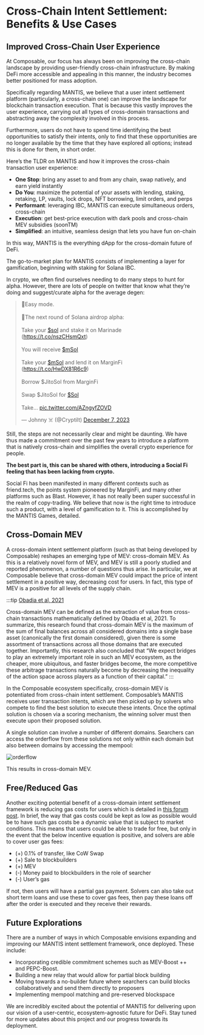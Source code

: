 # Cross-Chain Intent Settlement: Benefits & Use Cases

## Improved Cross-Chain User Experience

At Composable, our focus has always been on improving the cross-chain landscape by providing user-friendly cross-chain infrastructure. By making DeFi more accessible and appealing in this manner, the industry becomes better positioned for mass adoption.

Specifically regarding MANTIS, we believe that a user intent settlement platform (particularly, a cross-chain one) can improve the landscape for blockchain transaction execution. That is because this vastly improves the user experience, carrying out all types of cross-domain transactions and abstracting away the complexity involved in this process. 

Furthermore, users do not have to spend time identifying the best opportunities to satisfy their intents, only to find that these opportunities are no longer available by the time that they have explored all options; instead this is done for them, in short order. 

Here’s the TLDR on MANTIS and how it improves the cross-chain transaction user experience:

- **One Stop**: bring any asset to and from any chain, swap natively, and earn yield instantly
- **Do You**: maximize the potential of your assets with lending, staking, retaking, LP, vaults, lock drops, NFT borrowing, limit orders, and perps
- **Performant**: leveraging IBC, MANTIS can execute simultaneous orders, cross-chain
- **Execution**: get best-price execution with dark pools and cross-chain MEV subsidies (soonTM) 
- **Simplified**: an intuitive, seamless design that lets you have fun on-chain

In this way, MANTIS is the everything dApp for the cross-domain future of DeFi.

The go-to-market plan for MANTIS consists of implementing a layer for gamification, beginning with staking for Solana IBC.

In crypto, we often find ourselves needing to do many steps to hunt for alpha. However, there are lots of people on twitter that know what they’re doing and suggest/curate alpha for the average degen:

<blockquote class="twitter-tweet"><p lang="en" dir="ltr">🚨Easy mode.<br /><br />🚨The next round of Solana airdrop alpha:<br /><br />Take your <a href="https://twitter.com/search?q=%24sol&amp;src=ctag&amp;ref_src=twsrc%5Etfw">$sol</a> and stake it on Marinade<br />(<a href="https://t.co/nszCHsmQxt">https://t.co/nszCHsmQxt</a>)<br /><br />You will receive <a href="https://twitter.com/search?q=%24mSol&amp;src=ctag&amp;ref_src=twsrc%5Etfw">$mSol</a> <br /><br />Take your <a href="https://twitter.com/search?q=%24mSol&amp;src=ctag&amp;ref_src=twsrc%5Etfw">$mSol</a> and lend it on MarginFi <br />(<a href="https://t.co/HwDX81R6c9">https://t.co/HwDX81R6c9</a>)<br /><br />Borrow $JitoSol from MarginFi <br /><br />Swap $JitoSol for <a href="https://twitter.com/search?q=%24Sol&amp;src=ctag&amp;ref_src=twsrc%5Etfw">$Sol</a> <br /><br />Take… <a href="https://t.co/AZngyfZOVD">pic.twitter.com/AZngyfZOVD</a></p>&mdash; Johnny ☠️ (@Cryptilt) <a href="https://twitter.com/Cryptilt/status/1732885620568047832?ref_src=twsrc%5Etfw">December 7, 2023</a></blockquote> <script async src="https://platform.twitter.com/widgets.js" charset="utf-8"></script>

Still, the steps are not necessarily clear and might be daunting. We have thus made a commitment over the past few years to introduce a platform that is natively cross-chain and simplifies the overall crypto experience for people. 

**The best part is, this can be shared with others, introducing a Social Fi feeling that has been lacking from crypto.**

Social Fi has been manifested in many different contexts such as friend.tech, the points system pioneered by MarginFi, and many other platforms such as Blast. However, it has not really been super successful in the realm of copy-trading. We believe that now is the right time to introduce such a product, with a level of gamification to it. This is accomplished by the MANTIS Games, detailed.

## Cross-Domain MEV

A cross-domain intent settlement platform (such as that being developed by Composable) reshapes an emerging type of MEV: cross-domain MEV. As this is a relatively novel form of MEV, and MEV is still a poorly studied and reported phenomenon, a number of questions thus arise. In particular, we at Composable believe that cross-domain MEV could impact the price of intent settlement in a positive way, decreasing cost for users. In fact, this type of MEV is a positive for all levels of the supply chain. 

:::tip [Obadia et al, 2021](https://arxiv.org/pdf/2112.01472.pdf)

Cross-domain MEV can be defined as the extraction of value from cross-chain transactions mathematically defined by Obadia et al, 2021. To summarize, this research found that cross-domain MEV is the maximum of the sum of final balances across all considered domains into a single base asset (canonically the first domain considered), given there is some assortment of transactions across all those domains that are executed together. Importantly, this research also concluded that “We expect bridges to play an extremely important role in such an MEV ecosystem, as the cheaper, more ubiquitous, and faster bridges become, the more competitive these arbitrage transactions naturally become by decreasing the inequality of the action space across players as a function of their capital.” 
:::

In the Composable ecosystem specifically, cross-domain MEV is potentiated from cross-chain intent settlement. Composable’s MANTIS receives user transaction intents, which are then picked up by solvers who compete to find the best solution to execute these intents. Once the optimal solution is chosen via a scoring mechanism, the winning solver must then execute upon their proposed solution. 

A single solution can involve a number of different domains. Searchers can access the orderflow from these solutions not only within each domain but also between domains by accessing the mempool:

![orderflow](../mantis/problem-mempool.png)

This results in cross-domain MEV.

## Free/Reduced Gas

Another exciting potential benefit of a cross-domain intent settlement framework is reducing gas costs for users which is detailed in [this forum post](https://research.composable.finance/t/cross-domain-mev-as-an-influence-on-pricing-of-intent-settlement-can-we-achieve-free-reduced-cost-exchange/47). In brief, the way that gas costs could be kept as low as possible would be to have such gas costs be a dynamic value that is subject to market conditions. This means that users could be able to trade for free, but only in the event that the below incentive equation is positive, and solvers are able to cover user gas fees:

- (+) 0.1% of transfer, like CoW Swap 
- (+) Sale to blockbuilders
- (+) MEV
- (-) Money paid to blockbuilders in the role of searcher
- (-) User’s gas

If not, then users will have a partial gas payment. Solvers can also take out short term loans and use these to cover gas fees, then pay these loans off after the order is executed and they receive their rewards. 

## Future Explorations

There are a number of ways in which Composable envisions expanding and improving our MANTIS intent settlement framework, once deployed. These include:

- Incorporating credible commitment schemes such as MEV-Boost ++ and PEPC-Boost. 
- Building a new relay that would allow for partial block building
- Moving towards a no-builder future where searchers can build blocks collaboratively and send them directly to proposers
- Implementing mempool matching and pre-reserved blockspace

We are incredibly excited about the potential of MANTIS for delivering upon our vision of a user-centric, ecosystem-agnostic future for DeFi. Stay tuned for more updates about this project and our progress towards its deployment.